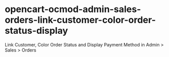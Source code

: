 # opencart-ocmod-admin-sales-orders-link-customer-color-order-status-display
Link Customer, Color Order Status and Display Payment Method in Admin > Sales > Orders
